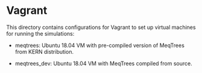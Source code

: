 # Vagrant

This directory contains configurations for Vagrant to set up virtual
machines for running the simulations:

* meqtrees: Ubuntu 18.04 VM with pre-compiled version of MeqTrees from
  KERN distribution.

* meqtrees_dev: Ubuntu 18.04 VM with MeqTrees compiled from source.
